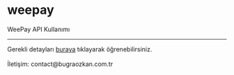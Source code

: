 # weepay
WeePay API Kullanımı
<hr>
Gerekli detayları <a href="https://developer.weepay.co/api/odeme-servisi-kendi-formunuz/3d-ile-odeme" target="_blank">buraya</a> tıklayarak öğrenebilirsiniz. 
<br>
<br>
İletişim: contact@bugraozkan.com.tr
